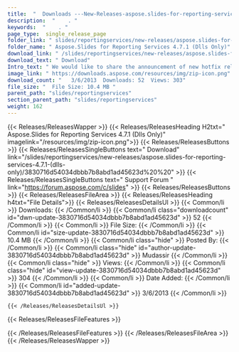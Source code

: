 ```yaml
---
title:  "  Downloads ---New-Releases-aspose.slides-for-reporting-services-4.7.1-(dlls-only) . " 
description:  "    . " 
keywords:  "    . " 
page_type:  single_release_page
folder_link: " slides/reportingservices/new-releases/aspose.slides-for-reporting-services-4.7.1-(dlls-only)/"
folder_name: " Aspose.Slides for Reporting Services 4.7.1 (Dlls Only)"
download_link: " /slides/reportingservices/new-releases/aspose.slides-for-reporting-services-4.7.1-(dlls-only)/3830716d54034dbbb7b8abd1ad45623d"
download_text: " Download"
Intro_text: " We would like to share the announcement of new hotfix release of Aspose.Slides f..."
image_link: " https://downloads.aspose.com/resources/img/zip-icon.png"
download_count: "   3/6/2013  Downloads: 52  Views: 303"
file_size: "  File Size: 10.4 MB "
parent_path: "slides/reportingservices"
section_parent_path: "slides/reportingservices"
weight: 162 
---
```


{{< Releases/ReleasesWapper >}}
  {{< Releases/ReleasesHeading H2txt=" Aspose.Slides for Reporting Services 4.7.1 (Dlls Only)" imagelink="/resources/img/zip-icon.png">}}
  {{< Releases/ReleasesButtons >}}
    {{< Releases/ReleasesSingleButtons text=" Download" link="/slides/reportingservices/new-releases/aspose.slides-for-reporting-services-4.7.1-(dlls-only)/3830716d54034dbbb7b8abd1ad45623d%20%20" >}}
    {{< Releases/ReleasesSingleButtons text=" Support Forum " link="https://forum.aspose.com/c/slides" >}}
  {{< Releases/ReleasesButtons >}}
  {{< Releases/ReleasesFileArea >}}
    {{< Releases/ReleasesHeading h4txt="File Details">}}
    {{< Releases/ReleasesDetailsUl >}}
            {{< Common/li  >}} Downloads: {{< /Common/li >}} 
      {{< Common/li class="downloadcount" id="dwn-update-3830716d54034dbbb7b8abd1ad45623d" >}} 52 {{< /Common/li >}} 
      {{< Common/li  >}} File Size: {{< /Common/li >}} 
      {{< Common/li id="size-update-3830716d54034dbbb7b8abd1ad45623d" >}} 10.4 MB {{< /Common/li >}} 
      {{< Common/li  class="hide" >}} Posted By: {{< /Common/li >}} 
      {{< Common/li class="hide" id="author-update-3830716d54034dbbb7b8abd1ad45623d" >}} Mudassir {{< /Common/li >}} 
      {{< Common/li class="hide"  >}} Views: {{< /Common/li >}} 
      {{< Common/li class="hide" id="view-update-3830716d54034dbbb7b8abd1ad45623d" >}} 304 {{< /Common/li >}} 
      {{< Common/li  >}} Date Added: {{< /Common/li >}} 
      {{< Common/li id="added-update-3830716d54034dbbb7b8abd1ad45623d" >}} 3/6/2013 {{< /Common/li >}} 

    {{< /Releases/ReleasesDetailsUl >}}

  {{< Releases/ReleasesFileFeatures >}}
      
  {{< /Releases/ReleasesFileFeatures >}}
 {{< /Releases/ReleasesFileArea >}}
{{< /Releases/ReleasesWapper >}}


